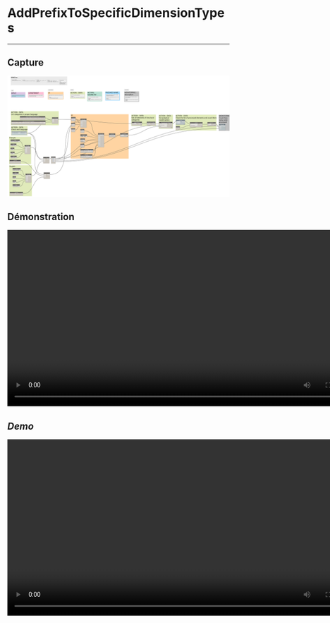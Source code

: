 # AddPrefixToSpecificDimensionTypes
---

## Capture
<img src="BIM1_AnalyticalON-OFF.png" alt="BIM One Inc." /> 

## Démonstration
<video width="800" controls>
  <source src="BIM1_AnalyticalON-OFF_FR.mp4" type="video/mp4">
</video>

</br>

## *Demo*
<video width="800" controls>
  <source src="BIM1_AnalyticalON-OFF_ENG.mp4" type="video/mp4">
</video>
